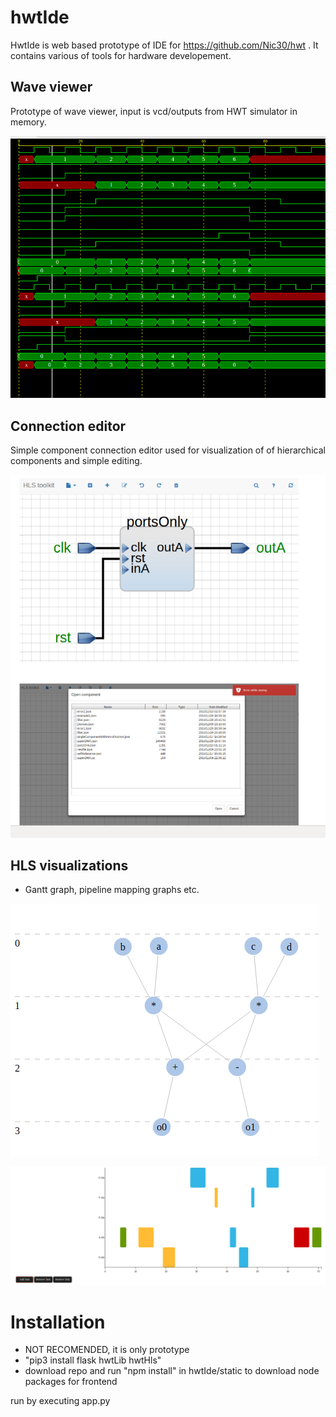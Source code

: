 # hwtIde


HwtIde is web based prototype of IDE for https://github.com/Nic30/hwt .
It contains various of tools for hardware developement.


## Wave viewer
Prototype of wave viewer, input is vcd/outputs from HWT simulator in memory.

![Wave viewer](/doc/wave.png)

## Connection editor
Simple component connection editor used for visualization of of hierarchical components and simple editing.

![Connections viewer](/doc/connections.png)

## HLS visualizations
* Gantt graph, pipeline mapping graphs etc.

![pepeline_graph](/doc/pipeline_graph.png)

![gantt](/doc/gantt.png)


# Installation
* NOT RECOMENDED, it is only prototype
* "pip3 install flask hwtLib hwtHls"
* download repo and run "npm install" in  hwtIde/static to download node packages for frontend

run by executing app.py
